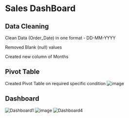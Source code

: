 # Sales DashBoard

## Data Cleaning
Clean Data (Order_Date) in one format - DD-MM-YYYY

Removed Blank (null) values

Created new column of Months

## Pivot Table
Created Pivot Table on required specific condition
![image](https://github.com/user-attachments/assets/5210d8e6-e4ff-4022-8310-654997ef3f27)

## Dashboard

![Dashboard1](https://github.com/user-attachments/assets/dd1ae170-d07a-4a9e-b9a7-d4fd6016c055)
![image](https://github.com/user-attachments/assets/603d634d-fad8-42c6-8598-2b6b2452835d)
![Dashboard4](https://github.com/user-attachments/assets/9ffdfc40-e13e-4e62-96d4-5f39f6f9eb37)
